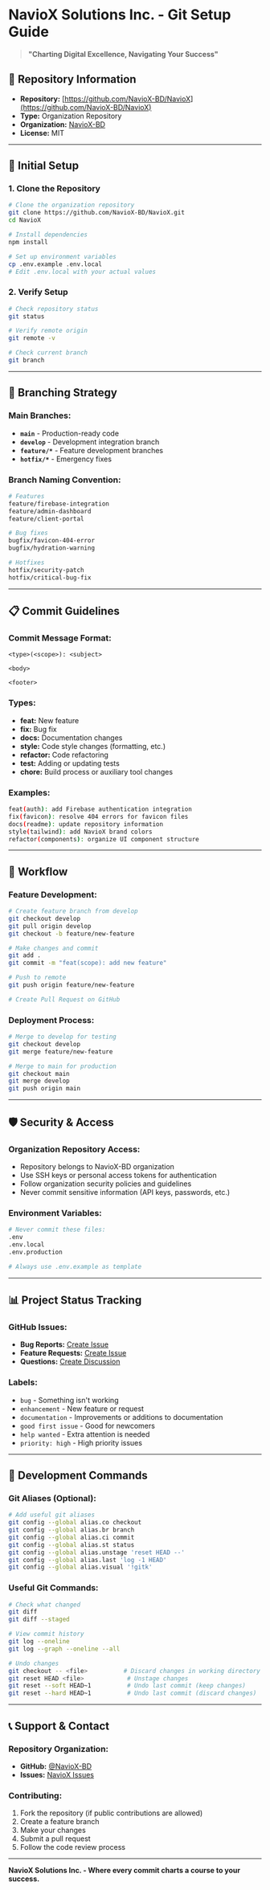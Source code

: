 # NavioX Solutions Inc. - Git Setup Guide

> **"Charting Digital Excellence, Navigating Your Success"**

## 🔗 **Repository Information**

- **Repository:** [https://github.com/NavioX-BD/NavioX](https://github.com/NavioX-BD/NavioX)
- **Type:** Organization Repository
- **Organization:** [NavioX-BD](https://github.com/NavioX-BD)
- **License:** MIT

---

## 🚀 **Initial Setup**

### **1. Clone the Repository**

```bash
# Clone the organization repository
git clone https://github.com/NavioX-BD/NavioX.git
cd NavioX

# Install dependencies
npm install

# Set up environment variables
cp .env.example .env.local
# Edit .env.local with your actual values
```

### **2. Verify Setup**

```bash
# Check repository status
git status

# Verify remote origin
git remote -v

# Check current branch
git branch
```

---

## 🌿 **Branching Strategy**

### **Main Branches:**

- **`main`** - Production-ready code
- **`develop`** - Development integration branch
- **`feature/*`** - Feature development branches
- **`hotfix/*`** - Emergency fixes

### **Branch Naming Convention:**

```bash
# Features
feature/firebase-integration
feature/admin-dashboard
feature/client-portal

# Bug fixes
bugfix/favicon-404-error
bugfix/hydration-warning

# Hotfixes
hotfix/security-patch
hotfix/critical-bug-fix
```

---

## 📋 **Commit Guidelines**

### **Commit Message Format:**

```
<type>(<scope>): <subject>

<body>

<footer>
```

### **Types:**

- **feat:** New feature
- **fix:** Bug fix
- **docs:** Documentation changes
- **style:** Code style changes (formatting, etc.)
- **refactor:** Code refactoring
- **test:** Adding or updating tests
- **chore:** Build process or auxiliary tool changes

### **Examples:**

```bash
feat(auth): add Firebase authentication integration
fix(favicon): resolve 404 errors for favicon files
docs(readme): update repository information
style(tailwind): add NavioX brand colors
refactor(components): organize UI component structure
```

---

## 🔄 **Workflow**

### **Feature Development:**

```bash
# Create feature branch from develop
git checkout develop
git pull origin develop
git checkout -b feature/new-feature

# Make changes and commit
git add .
git commit -m "feat(scope): add new feature"

# Push to remote
git push origin feature/new-feature

# Create Pull Request on GitHub
```

### **Deployment Process:**

```bash
# Merge to develop for testing
git checkout develop
git merge feature/new-feature

# Merge to main for production
git checkout main
git merge develop
git push origin main
```

---

## 🛡️ **Security & Access**

### **Organization Repository Access:**

- Repository belongs to NavioX-BD organization
- Use SSH keys or personal access tokens for authentication
- Follow organization security policies and guidelines
- Never commit sensitive information (API keys, passwords, etc.)

### **Environment Variables:**

```bash
# Never commit these files:
.env
.env.local
.env.production

# Always use .env.example as template
```

---

## 📊 **Project Status Tracking**

### **GitHub Issues:**

- **Bug Reports:** [Create Issue](https://github.com/NavioX-BD/NavioX/issues/new?template=bug_report.md)
- **Feature Requests:** [Create Issue](https://github.com/NavioX-BD/NavioX/issues/new?template=feature_request.md)
- **Questions:** [Create Discussion](https://github.com/NavioX-BD/NavioX/discussions)

### **Labels:**

- `bug` - Something isn't working
- `enhancement` - New feature or request
- `documentation` - Improvements or additions to documentation
- `good first issue` - Good for newcomers
- `help wanted` - Extra attention is needed
- `priority: high` - High priority issues

---

## 🔧 **Development Commands**

### **Git Aliases (Optional):**

```bash
# Add useful git aliases
git config --global alias.co checkout
git config --global alias.br branch
git config --global alias.ci commit
git config --global alias.st status
git config --global alias.unstage 'reset HEAD --'
git config --global alias.last 'log -1 HEAD'
git config --global alias.visual '!gitk'
```

### **Useful Git Commands:**

```bash
# Check what changed
git diff
git diff --staged

# View commit history
git log --oneline
git log --graph --oneline --all

# Undo changes
git checkout -- <file>          # Discard changes in working directory
git reset HEAD <file>            # Unstage changes
git reset --soft HEAD~1          # Undo last commit (keep changes)
git reset --hard HEAD~1          # Undo last commit (discard changes)
```

---

## 📞 **Support & Contact**

### **Repository Organization:**

- **GitHub:** [@NavioX-BD](https://github.com/NavioX-BD)
- **Issues:** [NavioX Issues](https://github.com/NavioX-BD/NavioX/issues)

### **Contributing:**

1. Fork the repository (if public contributions are allowed)
2. Create a feature branch
3. Make your changes
4. Submit a pull request
5. Follow the code review process

---

**NavioX Solutions Inc. - Where every commit charts a course to your success.**
